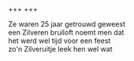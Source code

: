 +++
+++

Ze waren 25 jaar getrouwd geweest \
een Zilveren bruiloft noemt men dat \
het werd wel tijd voor een feest \
zo'n Zilveruitje leek hen wel wat
